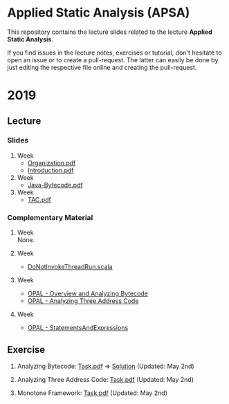 # Applied Static Analysis (APSA)

This repository contains the lecture slides related to the lecture **Applied Static Analysis**.

If you find issues in the lecture notes, exercises or tutorial, don't hesitate to open an issue or to create a pull-request. The latter can easily be done by just editing the respective file online and creating the pull-request.

# 2019

## Lecture

### Slides

 1. Week 
    - [Organization.pdf](2019/0-Organization/Organization.pdf)
    - [Introduction.pdf](2019/1-Introduction/Introduction.pdf)
 1. Week  
    - [Java-Bytecode.pdf](2019/2-Java-Bytecode/Bytecode.pdf)
 1. Week 
    - [TAC.pdf](2019/3-Java-TAC/TAC.pdf)

### Complementary Material

 1. Week  
   None.
 
 1. Week 
    - [DoNotInvokeThreadRun.scala](2019/OPAL/Code/src/main/scala/de/tud/stg/br/DoNotInvokeThreadRun.scala)
    
 1. Week
    - [OPAL - Overview and Analyzing Bytecode](2019/OPAL/1-OverviewAndAnalyzingBytecode.pdf)    
    - [OPAL - Analyzing Three Address Code](2019/OPAL/2-AnalyzingThreeAddressCode.pdf)
    
 1. Week
    - [OPAL - StatementsAndExpressions](2019/OPAL/3-ThreeAddressCodeStatementsAndExpressions.pdf)    


## Exercise

 1. Analyzing Bytecode: [Task.pdf](2019/2-Java-Bytecode/Exercise/Task.pdf) ⇒  [Solution](2019/2-Java-Bytecode/Exercise/Solution) (Updated: May 2nd)
 
 1. Analyzing Three Address Code: [Task.pdf](2019/3-Java-TAC/Exercise/Task.pdf) (Updated: May 2nd)
 
 1. Monotone Framework: [Task.pdf](2019/4-Monotone-Framework/Exercise/Task.pdf) (Updated: May 2nd)

